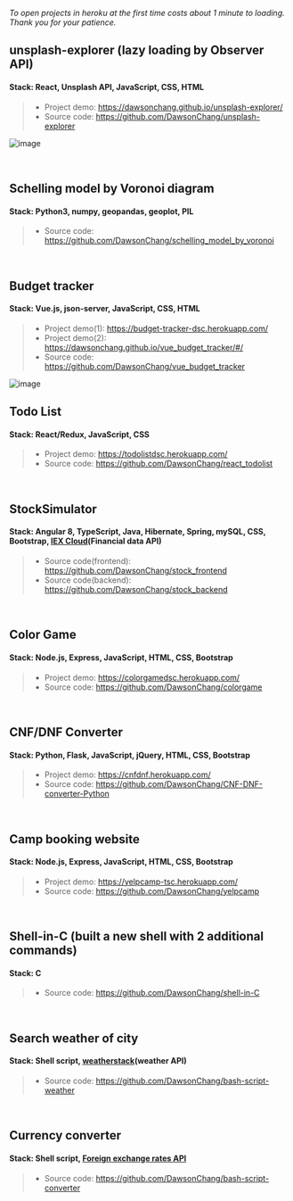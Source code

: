 *To open projects in heroku at the first time costs about 1 minute to loading. Thank you for your patience.*

## unsplash-explorer (lazy loading by Observer API)
#### Stack: React, Unsplash API, JavaScript, CSS, HTML
> - Project demo: https://dawsonchang.github.io/unsplash-explorer/ <br />
> - Source code: https://github.com/DawsonChang/unsplash-explorer <br />

![image](https://github.com/DawsonChang/project/blob/master/unsplash-explorer.gif)

<br />

## Schelling model by Voronoi diagram
#### Stack: Python3, numpy, geopandas, geoplot, PIL
> - Source code: https://github.com/DawsonChang/schelling_model_by_voronoi

<br />

## Budget tracker
#### Stack: Vue.js, json-server, JavaScript, CSS, HTML
> - Project demo(1): https://budget-tracker-dsc.herokuapp.com/ <br />
> - Project demo(2): https://dawsonchang.github.io/vue_budget_tracker/#/ <br />
> - Source code: https://github.com/DawsonChang/vue_budget_tracker <br />

![image](https://github.com/DawsonChang/project/blob/master/vue_budget_tracker2.gif)
<br />

## Todo List
#### Stack: React/Redux, JavaScript, CSS
> - Project demo: https://todolistdsc.herokuapp.com/ <br />
> - Source code: https://github.com/DawsonChang/react_todolist

<br />

## StockSimulator
#### Stack: Angular 8, TypeScript, Java, Hibernate, Spring, mySQL, CSS, Bootstrap, [IEX Cloud](https://iexcloud.io/)(Financial data API)
> - Source code(frontend): https://github.com/DawsonChang/stock_frontend <br />
> - Source code(backend): https://github.com/DawsonChang/stock_backend

<br />

## Color Game
#### Stack: Node.js, Express, JavaScript, HTML, CSS, Bootstrap
> - Project demo: https://colorgamedsc.herokuapp.com/ <br />
> - Source code: https://github.com/DawsonChang/colorgame

<br />

## CNF/DNF Converter
#### Stack: Python, Flask, JavaScript, jQuery, HTML, CSS, Bootstrap
> - Project demo: https://cnfdnf.herokuapp.com/ <br />
> - Source code: https://github.com/DawsonChang/CNF-DNF-converter-Python

<br />

## Camp booking website
#### Stack: Node.js, Express, JavaScript, HTML, CSS, Bootstrap
> - Project demo: https://yelpcamp-tsc.herokuapp.com/ <br />
> - Source code: https://github.com/DawsonChang/yelpcamp

<br />

## Shell-in-C (built a new shell with 2 additional commands)
#### Stack: C
> - Source code: https://github.com/DawsonChang/shell-in-C

<br />

## Search weather of city
#### Stack: Shell script, [weatherstack](https://weatherstack.com/)(weather API)
> - Source code: https://github.com/DawsonChang/bash-script-weather

<br />

## Currency converter
#### Stack: Shell script, [Foreign exchange rates API](https://exchangeratesapi.io/)
> - Source code: https://github.com/DawsonChang/bash-script-converter
